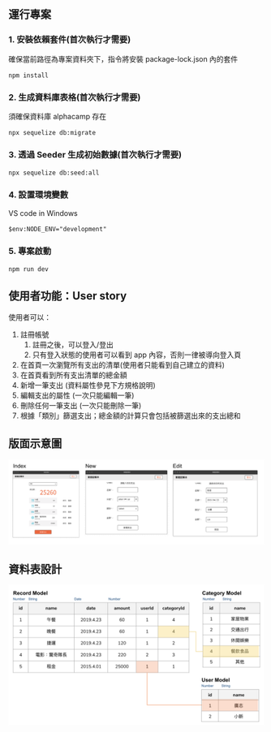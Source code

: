## 運行專案

### 1. 安裝依賴套件(首次執行才需要)

確保當前路徑為專案資料夾下，指令將安裝 package-lock.json 內的套件

```
npm install
```

### 2. 生成資料庫表格(首次執行才需要)

須確保資料庫 alphacamp 存在

```
npx sequelize db:migrate
```

### 3. 透過 Seeder 生成初始數據(首次執行才需要)

```
npx sequelize db:seed:all
```

### 4. 設置環境變數

VS code in Windows
```
$env:NODE_ENV="development"
```

### 5. 專案啟動

```
npm run dev
```

## 使用者功能：User story

使用者可以：

1. 註冊帳號
    1. 註冊之後，可以登入/登出
    2. 只有登入狀態的使用者可以看到 app 內容，否則一律被導向登入頁
2. 在首頁一次瀏覽所有支出的清單(使用者只能看到自己建立的資料)
3. 在首頁看到所有支出清單的總金額
4. 新增一筆支出 (資料屬性參見下方規格說明)
5. 編輯支出的屬性 (一次只能編輯一筆)
6. 刪除任何一筆支出 (一次只能刪除一筆)
7. 根據「類別」篩選支出；總金額的計算只會包括被篩選出來的支出總和

## 版面示意圖

![版面示意圖](/repo/images/C4BM3-1-1.png)

## 資料表設計

![資料表設計](/repo/images/C4BM3-1-2.png)
